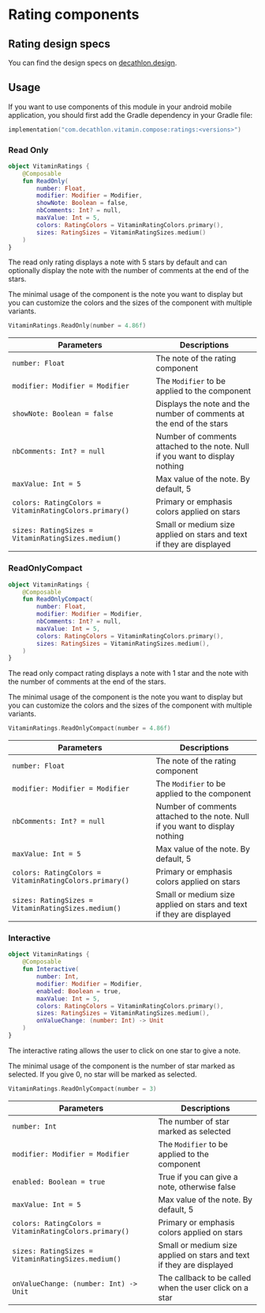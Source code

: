 # Rating components

## Rating design specs

You can find the design specs on [decathlon.design](https://www.decathlon.design/).

## Usage

If you want to use components of this module in your android mobile application, you should
first add the Gradle dependency in your Gradle file:

```kotlin
implementation("com.decathlon.vitamin.compose:ratings:<versions>")
```

### Read Only

```kotlin
object VitaminRatings {
    @Composable
    fun ReadOnly(
        number: Float,
        modifier: Modifier = Modifier,
        showNote: Boolean = false,
        nbComments: Int? = null,
        maxValue: Int = 5,
        colors: RatingColors = VitaminRatingColors.primary(),
        sizes: RatingSizes = VitaminRatingSizes.medium()
    )
}
```

The read only rating displays a note with 5 stars by default and can optionally display the
note with the number of comments at the end of the stars.

The minimal usage of the component is the note you want to display but you can customize the
colors and the sizes of the component with multiple variants.

```kotlin
VitaminRatings.ReadOnly(number = 4.86f)
```

Parameters | Descriptions
-- | --
`number: Float` | The note of the rating component
`modifier: Modifier = Modifier` | The `Modifier` to be applied to the component
`showNote: Boolean = false` | Displays the note and the number of comments at the end of the stars
`nbComments: Int? = null` | Number of comments attached to the note. Null if you want to display nothing
`maxValue: Int = 5` | Max value of the note. By default, 5
`colors: RatingColors = VitaminRatingColors.primary()` | Primary or emphasis colors applied on stars
`sizes: RatingSizes = VitaminRatingSizes.medium()` | Small or medium size applied on stars and text if they are displayed

### ReadOnlyCompact

```kotlin
object VitaminRatings {
    @Composable
    fun ReadOnlyCompact(
        number: Float,
        modifier: Modifier = Modifier,
        nbComments: Int? = null,
        maxValue: Int = 5,
        colors: RatingColors = VitaminRatingColors.primary(),
        sizes: RatingSizes = VitaminRatingSizes.medium(),
    )
}
```

The read only compact rating displays a note with 1 star and the note with the number of
comments at the end of the stars.

The minimal usage of the component is the note you want to display but you can customize the
colors and the sizes of the component with multiple variants.

```kotlin
VitaminRatings.ReadOnlyCompact(number = 4.86f)
```

Parameters | Descriptions
-- | --
`number: Float` | The note of the rating component
`modifier: Modifier = Modifier` | The `Modifier` to be applied to the component
`nbComments: Int? = null` | Number of comments attached to the note. Null if you want to display nothing
`maxValue: Int = 5` | Max value of the note. By default, 5
`colors: RatingColors = VitaminRatingColors.primary()` | Primary or emphasis colors applied on stars
`sizes: RatingSizes = VitaminRatingSizes.medium()` | Small or medium size applied on stars and text if they are displayed

### Interactive

```kotlin
object VitaminRatings {
    @Composable
    fun Interactive(
        number: Int,
        modifier: Modifier = Modifier,
        enabled: Boolean = true,
        maxValue: Int = 5,
        colors: RatingColors = VitaminRatingColors.primary(),
        sizes: RatingSizes = VitaminRatingSizes.medium(),
        onValueChange: (number: Int) -> Unit
    )
}
```

The interactive rating allows the user to click on one star to give a note.

The minimal usage of the component is the number of star marked as selected. If you give 0, no
star will be marked as selected.

```kotlin
VitaminRatings.ReadOnlyCompact(number = 3)
```

Parameters | Descriptions
-- | --
`number: Int` | The number of star marked as selected
`modifier: Modifier = Modifier` | The `Modifier` to be applied to the component
`enabled: Boolean = true` | True if you can give a note, otherwise false
`maxValue: Int = 5` | Max value of the note. By default, 5
`colors: RatingColors = VitaminRatingColors.primary()` | Primary or emphasis colors applied on stars
`sizes: RatingSizes = VitaminRatingSizes.medium()` | Small or medium size applied on stars and text if they are displayed
`onValueChange: (number: Int) -> Unit` | The callback to be called when the user click on a star
